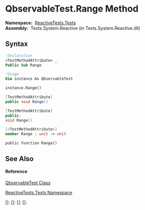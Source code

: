 # QbservableTest.Range Method

**Namespace:**  [ReactiveTests.Tests](ReactiveTests.Tests\ReactiveTests.Tests.md)  
**Assembly:**  Tests.System.Reactive (in Tests.System.Reactive.dll)

## Syntax

```vb
'Declaration
<TestMethodAttribute> _
Public Sub Range
```

```vb
'Usage
Dim instance As QbservableTest

instance.Range()
```

```csharp
[TestMethodAttribute]
public void Range()
```

```c++
[TestMethodAttribute]
public:
void Range()
```

```fsharp
[<TestMethodAttribute>]
member Range : unit -> unit 
```

```jscript
public function Range()
```

## See Also

#### Reference

[QbservableTest Class](QbservableTest\QbservableTest.md)

[ReactiveTests.Tests Namespace](ReactiveTests.Tests\ReactiveTests.Tests.md)

[]: 
[]: 
[]: 
[]: 